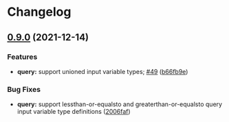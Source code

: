 # Changelog

## [0.9.0](https://www.github.com/uladkasach/sql-code-generator/compare/v0.8.2...v0.9.0) (2021-12-14)


### Features

* **query:** support unioned input variable types; [#49](https://www.github.com/uladkasach/sql-code-generator/issues/49) ([b66fb9e](https://www.github.com/uladkasach/sql-code-generator/commit/b66fb9e3b852d18c6bce23038740894ad6612ca9))


### Bug Fixes

* **query:** support lessthan-or-equalsto and greaterthan-or-equalsto query input variable type definitions ([2006faf](https://www.github.com/uladkasach/sql-code-generator/commit/2006faf75b3cdf09f4e8a95e819812bdaf802997))
